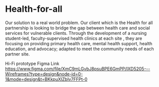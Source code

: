 # Health-for-all
Our solution to a real world problem. Our client which is the Health for all partnership is looking to bridge the gap between health care and social services for vulnerable clients. Through the development of a nursing student-led, faculty-supervised health clinics at each site , they are focusing on providing primary health care, mental health support, health education, and advocacy; adapted to meet the community needs of each partner site. 

Hi-Fi prototype Figma Link 
https://www.figma.com/file/XmC9mLGvbJ8psuBPE6GmPP/IXD5205---Wireframes?type=design&node-id=0-1&mode=design&t=BKkpuXIZbIv7FFPt-0
